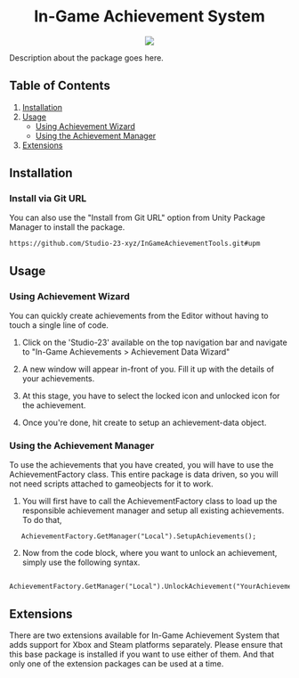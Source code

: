 <h1 align="center">In-Game Achievement System</h1>
<p align="center">
<a href="https://openupm.com/packages/com.studio23.ss2.ingameachievementsystem/"><img src="https://img.shields.io/npm/v/com.studio23.ss2.ingameachievementsystem?label=openupm&amp;registry_uri=https://package.openupm.com" /></a>
</p>

Description about the package goes here. 

## Table of Contents

1. [Installation](#installation)
2. [Usage](#usage)
   - [Using Achievement Wizard](#Using-Achievement-Wizard)
   - [Using the Achievement Manager](#Using-the-Achievement-Manager)
3. [Extensions](#Extensions)

## Installation

### Install via Git URL

You can also use the "Install from Git URL" option from Unity Package Manager to install the package.
```
https://github.com/Studio-23-xyz/InGameAchievementTools.git#upm
```

## Usage

### Using Achievement Wizard

You can quickly create achievements from the Editor without having to touch a single line of code. 

1. Click on the 'Studio-23' available on the top navigation bar and navigate to "In-Game Achievements > Achievement Data Wizard"

2. A new window will appear in-front of you. Fill it up with the details of your achievements. 

3. At this stage, you have to select the locked icon and unlocked icon for the achievement. 

4. Once you're done, hit create to setup an achievement-data object.

### Using the Achievement Manager

To use the achievements that you have created, you will have to use the AchievementFactory class. This entire package is data driven, so you will not need scripts attached to gameobjects for it to work. 

1. You will first have to call the AchievementFactory class to load up the responsible achievement manager and setup all existing achievements. To do that, 

```Csharp
   AchievementFactory.GetManager("Local").SetupAchievements();
```

2. Now from the code block, where you want to unlock an achievement, simply use the following syntax. 

```Csharp
   AchievementFactory.GetManager("Local").UnlockAchievement("YourAchievementNameHere");
```

## Extensions

There are two extensions available for In-Game Achievement System that adds support for Xbox and Steam platforms separately. Please ensure that this base package is installed if you want to use either of them. And that only one of the extension packages can be used at a time. 